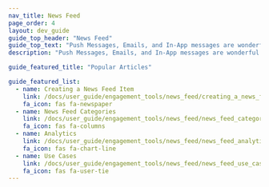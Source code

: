 ```yaml
---
nav_title: News Feed
page_order: 4
layout: dev_guide
guide_top_header: "News Feed"
guide_top_text: "Push Messages, Emails, and In-App messages are wonderful but ephemeral content. Once swiped away, you lose your opportunity to engage. If you catch a user at the wrong time, that message is lost to them forever. Multi-Channel messaging helps to ameliorate this problem, but the News Feed really puts it to rest once and for all."
description: "Push Messages, Emails, and In-App messages are wonderful but ephemeral content. Once swiped away, you lose your opportunity to engage. If you catch a user at the wrong time, that message is lost to them forever. Multi-Channel messaging helps to ameliorate this problem, but the News Feed really puts it to rest once and for all."

guide_featured_title: "Popular Articles"

guide_featured_list:
  - name: Creating a News Feed Item
    link: /docs/user_guide/engagement_tools/news_feed/creating_a_news_feed_item/
    fa_icon: fas fa-newspaper
  - name: News Feed Categories
    link: /docs/user_guide/engagement_tools/news_feed/news_feed_categories/
    fa_icon: fas fa-columns
  - name: Analytics
    link: /docs/user_guide/engagement_tools/news_feed/news_feed_analytics_and_retargeting_data/
    fa_icon: fas fa-chart-line
  - name: Use Cases
    link: /docs/user_guide/engagement_tools/news_feed/news_feed_use_cases/
    fa_icon: fas fa-user-tie
---
```

